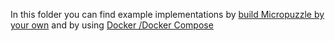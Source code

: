In this folder you can find example implementations by [build Micropuzzle by your own](./build) and by using [Docker /Docker Compose](./docker)
